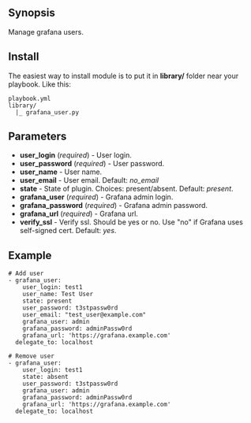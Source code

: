 ## Synopsis
Manage grafana users.

## Install
The easiest way to install module is to put it in **library/** folder near your playbook.
Like this:
```buildoutcfg
playbook.yml
library/
  |_ grafana_user.py
```

## Parameters

- **user_login** (*required*) - User login.
- **user_password** (*required*) - User password.
- **user_name** - User name.
- **user_email** - User email. Default: *no_email*
- **state** - State of plugin. Choices: present/absent. Default: *present*.
- **grafana_user** (*required*) - Grafana admin login.
- **grafana_password** (*required*) - Grafana admin password.
- **grafana_url** (*required*) - Grafana url.
- **verify_ssl** - Verify ssl. Should be yes or no. Use "no" if Grafana uses self-signed cert. Default: *yes*.

## Example

```buildoutcfg
# Add user
- grafana_user:
    user_login: test1
    user_name: Test User
    state: present
    user_password: t3stpassw0rd
    user_email: "test_user@example.com"
    grafana_user: admin
    grafana_password: adminPassw0rd
    grafana_url: 'https://grafana.example.com'
  delegate_to: localhost

# Remove user
- grafana_user:
    user_login: test1
    state: absent
    user_password: t3stpassw0rd
    grafana_user: admin
    grafana_password: adminPassw0rd
    grafana_url: 'https://grafana.example.com'
  delegate_to: localhost
```
